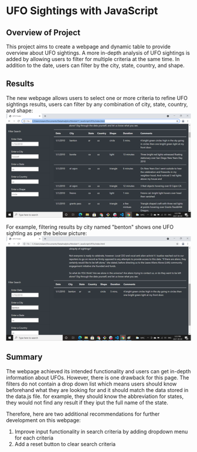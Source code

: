 # UFO Sightings with JavaScript
## Overview of Project
This project aims to create a webpage and dynamic table to provide overview about UFO sightings. A more in-depth analysis of UFO sightings is added by allowing users to filter for multiple criteria at the same time. In addition to the date, users can filter by the city, state, country, and shape.

## Results
The new webpage allows users to select one or more criteria to refine UFO sightings results, users can filter by any combination of city, state, country, and shape:
![filters.png](static/images/filters.png)


For example, filtering results by city named "benton" shows one UFO sighting as per the below picture:
![benton.png](static/images/benton.png)

## Summary
The webpage achieved its intended functionality and users can get in-depth information about UFOs. However, there is one drawback for this page. The filters do not contain a drop down list which means users should know beforehand what they are looking for and it should match the data stored in the data.js file. for example, they should know the abbreviation for states, they would not find any result if they iput the full name of the state.

Therefore, here are two additional recommendations for further development on this webpage:
1. Improve input functionality in search criteria by adding dropdown menu for each criteria
2. Add a reset button to clear search criteria
